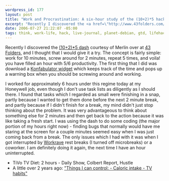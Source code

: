 ```yaml
--- 
wordpress_id: 177
layout: post
title: "Work and Procrastination: A six-hour study of the (10+2)*5 hack."
excerpt: "Recently I discovered the <a href=\"http://www.43folders.com/2005/10/11/procrastination-hack-1025/\">(10+2)*5 dash</a> courtesy of Merlin over at <a href=\"http://www.43folders.com\">43 Folders</a>, and I thought that I would give it a try.  The concept is fairly simple: work for 10 minutes, screw around for 2 minutes, repeat 5 times, and voila! you have filled an hour with 5/6 productivity."
date: 2006-07-27 21:22:07 -05:00
tags: think, work-life, hack, live-journal, planet-debian, gtd, lifehack, procrastination, tivo, work
---
```

Recently I discovered the <a href="http://www.43folders.com/2005/10/11/procrastination-hack-1025/">(10+2)*5 dash</a> courtesy of Merlin over at <a href="http://www.43folders.com">43 Folders</a>, and I thought that I would give it a try.  The concept is fairly simple: work for 10 minutes, screw around for 2 minutes, repeat 5 times, and voila! you have filled an hour with 5/6 productivity.  The first thing that I did was download a <a href="http://www.widgetgallery.com/view.php?widget=28040">Konfabulator widget</a> which keeps track of the time and pops up a warning box when you should be screwing around and working.

I worked for approximately 6 hours under this regime today at my Honeywell job, even though I don't use task lists as diligently as I should there.  I found that tasks which I regarded as small were finishing in a snap, partly because I wanted to get them done before the next 2 minute break, and partly because if I didn't finish for a break, my mind didn't just stop thinking about the problem.  It was very advantageous to think about something else for 2 minutes and then get back to the action because it was like taking a fresh start.  I was using the dash to do some coding (the major portion of my hours right now) - finding bugs that normally would have me staring at the screen for a couple minutes seemed easy when I was just coming back from a break.  The only issues which I had with it was when I got interrupted by <a href="http://workrave.org">Workrave</a> rest breaks (I turned off microbreaks) or a coworker.  I am definitely doing it again, the next time I have an hour uninterrupted.
<ul>
	<li> TiVo TV Diet: 2 hours - Daily Show, Colbert Report, Hustle</li>
	<li> A little over 2 years ago: <a href="http://base0.net/archives/103-Things.html">"Things I can control: - Caloric intake - TV habits"</a></li>
</ul>
